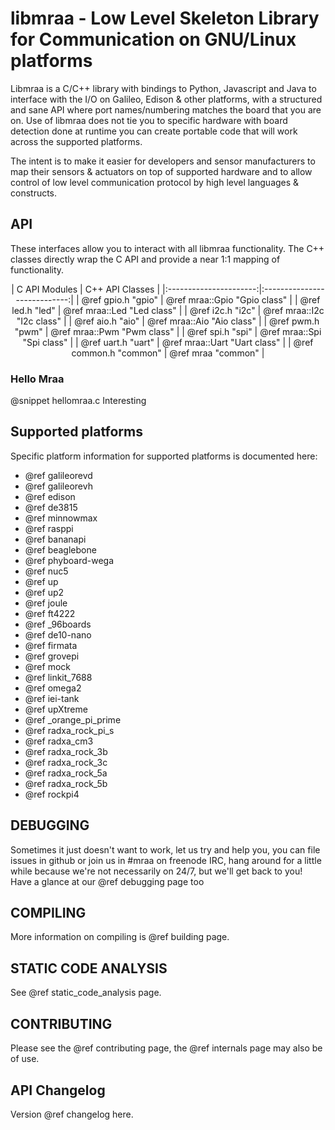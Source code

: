 libmraa - Low Level Skeleton Library for Communication on GNU/Linux platforms
==============

Libmraa is a C/C++ library with bindings to Python, Javascript and Java to
interface with the I/O on Galileo, Edison & other platforms, with a structured
and sane API where port names/numbering matches the board that you are on. Use
of libmraa does not tie you to specific hardware with board detection done at
runtime you can create portable code that will work across the supported
platforms.

The intent is to make it easier for developers and sensor manufacturers to map
their sensors & actuators on top of supported hardware and to allow control of
low level communication protocol by high level languages & constructs.

## API

These interfaces allow you to interact with all libmraa functionality. The C++
classes directly wrap the C API and provide a near 1:1 mapping of
functionality.

<center>
| C API Modules          | C++ API Classes              |
|:----------------------:|:----------------------------:|
| @ref gpio.h "gpio"     | @ref mraa::Gpio "Gpio class" |
| @ref led.h "led"       | @ref mraa::Led "Led class"   |
| @ref i2c.h "i2c"       | @ref mraa::I2c "I2c class"   |
| @ref aio.h "aio"       | @ref mraa::Aio "Aio class"   |
| @ref pwm.h "pwm"       | @ref mraa::Pwm "Pwm class"   |
| @ref spi.h "spi"       | @ref mraa::Spi "Spi class"   |
| @ref uart.h "uart"     | @ref mraa::Uart "Uart class" |
| @ref common.h "common" | @ref mraa "common"           |
</center>

### Hello Mraa
@snippet hellomraa.c Interesting

## Supported platforms

Specific platform information for supported platforms is documented here:

- @ref galileorevd
- @ref galileorevh
- @ref edison
- @ref de3815
- @ref minnowmax
- @ref rasppi
- @ref bananapi
- @ref beaglebone
- @ref phyboard-wega
- @ref nuc5
- @ref up
- @ref up2
- @ref joule
- @ref ft4222
- @ref _96boards
- @ref de10-nano
- @ref firmata
- @ref grovepi
- @ref mock
- @ref linkit_7688
- @ref omega2
- @ref iei-tank
- @ref upXtreme
- @ref _orange_pi_prime
- @ref radxa_rock_pi_s
- @ref radxa_cm3
- @ref radxa_rock_3b
- @ref radxa_rock_3c
- @ref radxa_rock_5a
- @ref radxa_rock_5b
- @ref rockpi4

## DEBUGGING

Sometimes it just doesn't want to work, let us try and help you, you can file
issues in github or join us in #mraa on freenode IRC, hang around for a little
while because we're not necessarily on 24/7, but we'll get back to you! Have a
glance at our @ref debugging page too

## COMPILING

More information on compiling is @ref building page.

## STATIC CODE ANALYSIS

See @ref static_code_analysis page.

## CONTRIBUTING

Please see the @ref contributing page, the @ref internals page may also be of
use.

## API Changelog

Version @ref changelog here.
